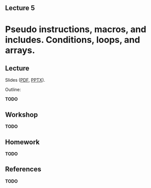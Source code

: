 Lecture 5
---

# Pseudo instructions, macros, and includes. Conditions, loops, and arrays.

## Lecture

Slides ([PDF](CA_Lecture_05.pdf), [PPTX](CA_Lecture_05.pptx)).

Outline:

__TODO__

## Workshop

__TODO__

## Homework

__TODO__

## References

__TODO__
